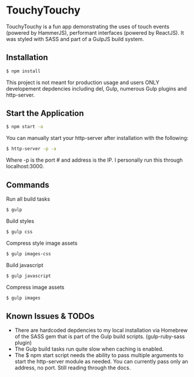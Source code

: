 # TouchyTouchy

TouchyTouchy is a fun app demonstrating the uses of touch events (powered by HammerJS), performant interfaces (powered by ReactJS). It was styled with SASS and part of a GulpJS build system.

## Installation

```sh
$ npm install
```

This project is not meant for production usage and users ONLY developement depdencies including del, Gulp, numerous Gulp plugins and http-server.

## Start the Application

```sh
$ npm start -a
```
You can manually start your http-server after installation with the following:
```sh
$ http-server -p -a
```
Where -p is the port # and address is the IP. I personally run this through localhost:3000.

## Commands

Run all build tasks
```sh
$ gulp
```

Build styles
```sh
$ gulp css
```

Compress style image assets
```sh
$ gulp images-css
```

Build javascript
```sh
$ gulp javascript
```

Compress image assets
```sh
$ gulp images
```

## Known Issues & TODOs
- There are hardcoded depdencies to my local installation via Homebrew of the SASS gem that is part of the Gulp build scripts. (gulp-ruby-sass plugin)
- The Gulp build tasks run quite slow when caching is enabled.
- The $ npm start script needs the ability to pass multiple arguments to start the http-server module as needed. You can currently pass only an address, no port. Still reading through the docs.

[Dan DiGangi]:http://dandigangi.me/
